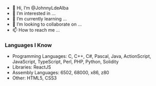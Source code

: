 - 👋 Hi, I’m @JohnnyLdeAlba
- 👀 I’m interested in ...
- 🌱 I’m currently learning ...
- 💞️ I’m looking to collaborate on ...
- 📫 How to reach me ...

### Languages I Know

- Programming Languages: C, C++, C#, Pascal, Java, ActionScript, JavaScript, TypeScript, Perl, PHP, Python, Solidity
- Libraries: ReactJS
- Assembly Languages: 6502, 68000, x86, z80
- Other: HTML5, CSS3

<!---
JohnnyLdeAlba/JohnnyLdeAlba is a ✨ special ✨ repository because its `README.md` (this file) appears on your GitHub profile.
You can click the Preview link to take a look at your changes.
--->
